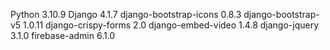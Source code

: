 Python 3.10.9
Django                       4.1.7
django-bootstrap-icons       0.8.3
django-bootstrap-v5          1.0.11
django-crispy-forms          2.0
django-embed-video           1.4.8
django-jquery                3.1.0
firebase-admin               6.1.0